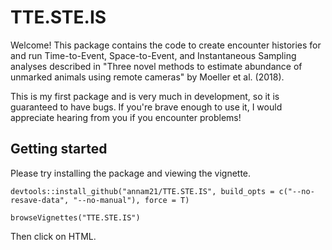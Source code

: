 # TTE.STE.IS
Welcome! This package contains the code to create encounter histories for and run Time-to-Event, Space-to-Event, and Instantaneous Sampling analyses described in "Three novel methods to estimate abundance of unmarked animals using remote cameras" by Moeller et al. (2018).

This is my first package and is very much in development, so it is guaranteed to have bugs. If you're brave enough to use it, I would appreciate hearing from you if you encounter problems!

## Getting started 
Please try installing the package and viewing the vignette.

`devtools::install_github("annam21/TTE.STE.IS", build_opts = c("--no-resave-data", "--no-manual"), force = T)`

`browseVignettes("TTE.STE.IS")`

Then click on HTML. 